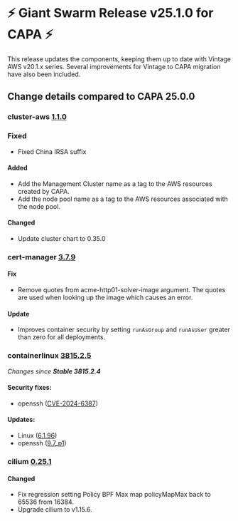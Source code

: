 # :zap: Giant Swarm Release v25.1.0 for CAPA :zap:

This release updates the components, keeping them up to date with Vintage AWS v20.1.x series. Several improvements for Vintage to CAPA migration have also been included.

## Change details compared to CAPA 25.0.0

### cluster-aws [1.1.0](https://github.com/giantswarm/cluster-aws/releases/tag/v1.1.0)

### Fixed
- Fixed China IRSA suffix

#### Added
- Add the Management Cluster name as a tag to the AWS resources created by CAPA.
- Add the node pool name as a tag to the AWS resources associated with the node pool.

#### Changed
- Update cluster chart to 0.35.0


### cert-manager [3.7.9](https://github.com/giantswarm/cert-manager-app/releases/tag/v3.7.9)

#### Fix
- Remove quotes from acme-http01-solver-image argument. The quotes are used when looking up the image which causes an error.

#### Update
- Improves container security by setting `runAsGroup` and `runAsUser` greater than zero for all deployments.

### containerlinux [3815.2.5](https://www.flatcar-linux.org/releases/#release-3815.2.5)

 _Changes since **Stable 3815.2.4**_
 
#### Security fixes:
 
 - openssh ([CVE-2024-6387](https://nvd.nist.gov/vuln/detail/CVE-2024-6387))

#### Updates:
 
 - Linux ([6.1.96](https://lwn.net/Articles/979851))
 - openssh ([9.7_p1](https://www.openssh.com/txt/release-9.7))

### cilium [0.25.1](https://github.com/giantswarm/cilium-app/releases/tag/v0.25.1)

#### Changed
- Fix regression setting Policy BPF Max map policyMapMax back to 65536 from 16384.
- Upgrade cilium to v1.15.6.


